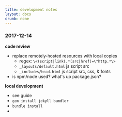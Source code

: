 ```yaml
---
title: development notes
layout: docs
crumb: none
---
```


### 2017-12-14

**code review**
- replace remotely-hosted resources with local copies
  - regex: ```\<(script|link).*(src|href)=\"http.*\>```
  - `_layouts/default.html` js script src
  - `_includes/head.html` js script src, css, & fonts
- is npm/node used? what's up package.json?

**local development**
- see guide
- `gem install jekyll bundler`
- `bundle install`
- 
